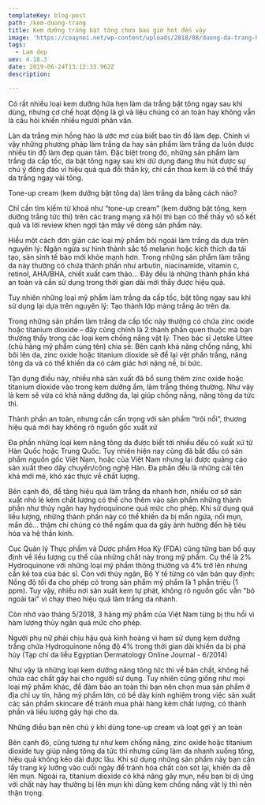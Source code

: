 ```yaml
---
templateKey: blog-post
path: /kem-duong-trang
title: Kem dưỡng trắng bật tông chưa bao giờ hot đến vậy
image: 'https://coaynoi.net/wp-content/uploads/2018/08/duong-da-trang-hong-voi-idealia-lumiere-vichy-CkFUm9jgcBU.jpg' 
tags:
  - Lam dep
uev: 4.18.3
date: 2019-06-24T13:12:33.962Z
description:

---
```



Có rất nhiều loại kem dưỡng hứa hẹn làm da trắng bật tông ngay sau khi dùng, nhưng cơ chế hoạt động là gì và liệu chúng có an toàn hay không vẫn là câu hỏi khiến nhiều người phân vân.

Làn da trắng mịn hồng hào là ước mơ của biết bao tín đồ làm đẹp. Chính vì vậy những phương pháp làm trắng da hay sản phẩm làm trắng da luôn được nhiều tín đồ làm đẹp quan tâm. Đặc biệt trong đó, những sản phẩm làm trắng da cấp tốc, da bật tông ngay sau khi dử dụng đang thu hút được sự chú ý đông đảo vì hiệu quả quá đỗi thần kỳ, chỉ cần thoa kem là có thể thấy da trắng ngay vài tông.

Tone-up cream (kem dưỡng bật tông da) làm trắng da bằng cách nào?

Chỉ cần tìm kiếm từ khoá như “tone-up cream” (kem dưỡng bật tông, kem dưỡng trắng tức thì) trên các trang mạng xã hội thì bạn có thể thấy vô số kết quả và lời review khen ngợi tận mây về dòng sản phẩm này.

Hiểu một cách đơn giản các loại mỹ phẩm bôi ngoài làm trắng da dựa trên nguyên lý: Ngăn ngừa sự hình thành sắc tố melanin hoặc kích thích da tái tạo, sản sinh tế bào mới khỏe mạnh hơn. Trong những sản phẩm làm trắng da này thường có chứa thành phần như arbutin, niacinamide, vitamin c, retinol, AHA/BHA, chiết xuất cam thảo… Đây đều là những thành phần khá an toàn và cần sử dụng trong thời gian dài mới thấy được hiệu quả.

Tuy nhiên những loại mỹ phẩm làm trắng da cấp tốc, bật tông ngay sau khi sử dụng lại dựa trên nguyên lý: Tạo thành lớp màng trắng ảo trên da.


Trong những sản phẩm làm trắng da cấp tốc này thường có chứa zinc oxide hoặc titanium dioxide – đây cũng chính là 2 thành phần quen thuộc mà bạn thường thấy trong các loại kem chống nắng vật lý. Theo bác sĩ Jetske Ultee (chủ hãng mỹ phẩm cùng tên) chia sẻ: Bên cạnh khả năng chống nắng, khi bôi lên da, zinc oxide hoặc titanium dioxide sẽ để lại vệt phấn trắng, nâng tông da và có thể khiến da có cảm giác hơi nặng nề, bí bức.

Tận dụng điều này, nhiều nhà sản xuất đã bổ sung thêm zinc oxide hoặc titanium dioxide vào trong kem dưỡng ẩm, làm trắng thông thường. Như vậy là kem sẽ vừa có khả năng dưỡng da, lại giúp chống nắng, nâng tông da tức thì.

Thành phần an toàn, nhưng cần cẩn trọng với sản phẩm “trôi nổi”, thương hiệu quá mới hay không rõ nguồn gốc xuất xứ

Đa phần những loại kem nâng tông da được biết tới nhiều đều có xuất xứ từ Hàn Quốc hoặc Trung Quốc. Tuy nhiên hiện nay cũng đã bắt đầu có sản phẩm nguồn gốc Việt Nam, hoặc của Việt Nam nhưng lại được quảng cáo sản xuất theo dây chuyền/công nghệ Hàn. Đa phần đều là những cái tên khá mới mẻ, khó xác thực về chất lượng.

Bên cạnh đó, để tăng hiệu quả làm trắng da nhanh hơn, nhiều cơ sở sản xuất nhỏ lẻ kém chất lượng có thể cho thêm vào sản phẩm những thành phần như thủy ngân hay hydroquinone quá mức cho phép. Khi sử dụng quá liều lượng, những thành phần này có thể khiến da bị mẩn ngứa, nổi mụn, mẩn đỏ… thậm chí chúng có thể ngấm qua da gây ảnh hưởng đến hệ tiêu hóa và hệ thần kinh. 

Cục Quản lý Thực phẩm và Dược phẩm Hoa Kỳ (FDA) cũng từng ban bố quy định về liều lượng cụ thể của những chất này trong mỹ phẩm. Cụ thể là 2% Hydroquinone với những loại mỹ phẩm thông thường và 4% trở lên nhưng cần kê toa của bác sĩ. Còn với thủy ngân, Bộ Y tế từng có văn bản quy định: Nồng độ tối đa cho phép có trong sản phẩm mỹ phẩm là 1 phần triệu (1 ppm). Tuy vậy, nhiều nơi sản xuất kem tự phát, không rõ nguồn gốc vẫn "bỏ ngoài tai" vì chạy theo hiệu quả làm trắng da nhanh.


Còn nhớ vào tháng 5/2018, 3 hãng mỹ phẩm của Việt Nam từng bị thu hồi vì hàm lượng thủy ngân quá mức cho phép.

Người phụ nữ phải chịu hậu quả kinh hoàng vì ham sử dụng kem dưỡng trắng chứa Hydroquinone nồng độ 4% trong thời gian dài khiến da bị phá hủy (Tạp chí da liễu Egyptian Dermatology Online Journal - 6/2014)

Như vậy là những loại kem dưỡng nâng tông tức thì về bản chất, không hề chứa các chất gây hại cho người sử dụng. Tuy nhiên cũng giống như mọi loại mỹ phẩm khác, để đảm bảo an toàn thì bạn nên chọn mua sản phẩm ở địa chỉ uy tín, hãng mỹ phẩm lớn, có bề dày kinh nghiệm trong việc sản xuất các sản phẩm skincare để tránh mua phải hàng kém chất lượng, có thành phần và liều lượng gây hại cho da.

Những điều bạn nên chú ý khi dùng tone-up cream và loạt gợi ý an toàn

Bên cạnh đó, cũng tương tự như kem chống nắng, zinc oxide hoặc titanium dioxide tuy giúp nâng tông da tức thì nhưng cũng làm da nhanh xuống tông, hiệu quả không kéo dài được lâu. Khi sử dụng những sản phẩm này bạn cần tẩy trang kỹ lưỡng vào cuối ngày để tránh hóa chất còn sót lại, khiến da dễ lên mụn. Ngoài ra, titanium dioxide có khả năng gây mụn, nếu bạn bị dị ứng với chất này hay thường bị lên mụn khi dùng kem chống nắng vật lý thì nên thận trọng.